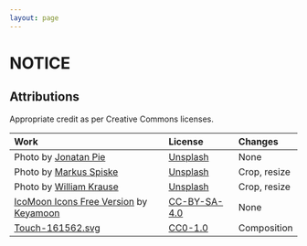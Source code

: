 ```yaml
---
layout: page
---
```


# NOTICE

## Attributions

Appropriate credit as per Creative Commons licenses.

| Work                                               | License        | Changes      |
| :------------------------------------------------- | :------------- | :----------- |
| Photo by [Jonatan Pie][jp]                         | [Unsplash]     | None         |
| Photo by [Markus Spiske][ms]                       | [Unsplash]     | Crop, resize |
| Photo by [William Krause][wk]                      | [Unsplash]     | Crop, resize |
| [IcoMoon Icons Free Version][11] by [Keyamoon][12] | [CC-BY-SA-4.0] | None         |
| [Touch-161562.svg][41]                             | [CC0-1.0]      | Composition  |

[jp]: https://unsplash.com/photos/EvKBHBGgaUo
[ms]: https://unsplash.com/photos/KeFyYzxqmH0
[wk]: https://unsplash.com/photos/OyCU4sgQDB8
[11]: https://icomoon.io/#icons-icomoon
[12]: http://keyamoon.com/
[41]: https://commons.wikimedia.org/wiki/File:Touch-161562.svg

<!-- [mit]: licenses/MIT.md  -->
<!-- [gpl-3.0]: licenses/GPL-3.0.md -->
<!-- [apache-2.0]: licenses/Apache-2.0.md -->
<!-- [w3c-20150513]: licenses/W3C-20150513.md -->

[cc-by-sa-4.0]: https://creativecommons.org/licenses/by-sa/4.0/

<!-- [cc-by-sa-3.0]: https://creativecommons.org/licenses/by-sa/3.0/ -->

[cc0-1.0]: https://creativecommons.org/publicdomain/zero/1.0/deed.en
[unsplash]: https://unsplash.com/license
